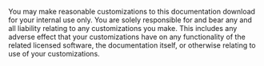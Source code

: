You may make reasonable customizations to this documentation download for your internal use only. You are solely responsible for and bear any and all liability relating to any customizations you make. This includes any adverse effect that your customizations have on any functionality of the related licensed software, the documentation itself, or otherwise relating to use of your customizations.
